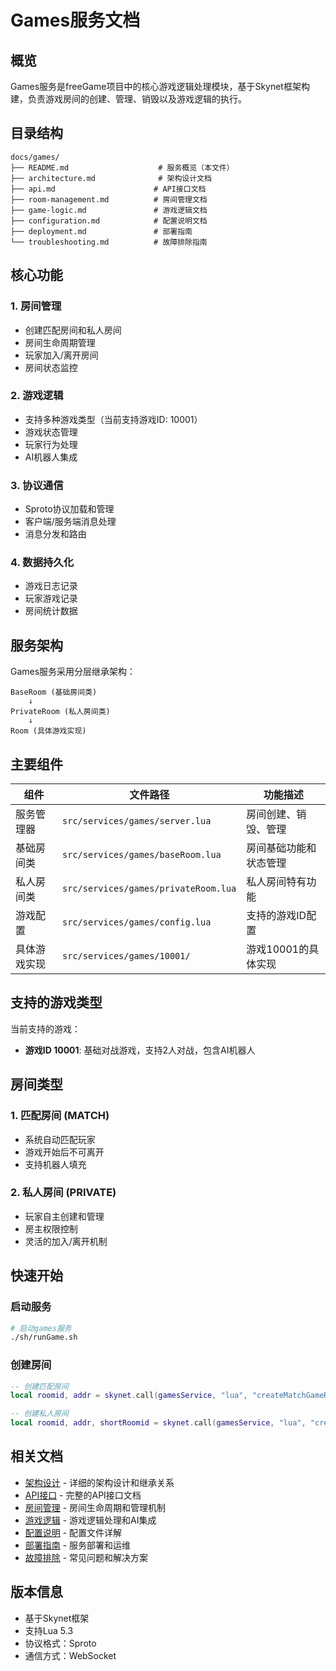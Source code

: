# Games服务文档

## 概览

Games服务是freeGame项目中的核心游戏逻辑处理模块，基于Skynet框架构建，负责游戏房间的创建、管理、销毁以及游戏逻辑的执行。

## 目录结构

```
docs/games/
├── README.md                    # 服务概览（本文件）
├── architecture.md              # 架构设计文档
├── api.md                      # API接口文档
├── room-management.md          # 房间管理文档
├── game-logic.md               # 游戏逻辑文档
├── configuration.md            # 配置说明文档
├── deployment.md               # 部署指南
└── troubleshooting.md          # 故障排除指南
```

## 核心功能

### 1. 房间管理
- 创建匹配房间和私人房间
- 房间生命周期管理
- 玩家加入/离开房间
- 房间状态监控

### 2. 游戏逻辑
- 支持多种游戏类型（当前支持游戏ID: 10001）
- 游戏状态管理
- 玩家行为处理
- AI机器人集成

### 3. 协议通信
- Sproto协议加载和管理
- 客户端/服务端消息处理
- 消息分发和路由

### 4. 数据持久化
- 游戏日志记录
- 玩家游戏记录
- 房间统计数据

## 服务架构

Games服务采用分层继承架构：

```
BaseRoom (基础房间类)
    ↓
PrivateRoom (私人房间类)
    ↓
Room (具体游戏实现)
```

## 主要组件

| 组件 | 文件路径 | 功能描述 |
|------|----------|----------|
| 服务管理器 | `src/services/games/server.lua` | 房间创建、销毁、管理 |
| 基础房间类 | `src/services/games/baseRoom.lua` | 房间基础功能和状态管理 |
| 私人房间类 | `src/services/games/privateRoom.lua` | 私人房间特有功能 |
| 游戏配置 | `src/services/games/config.lua` | 支持的游戏ID配置 |
| 具体游戏实现 | `src/services/games/10001/` | 游戏10001的具体实现 |

## 支持的游戏类型

当前支持的游戏：
- **游戏ID 10001**: 基础对战游戏，支持2人对战，包含AI机器人

## 房间类型

### 1. 匹配房间 (MATCH)
- 系统自动匹配玩家
- 游戏开始后不可离开
- 支持机器人填充

### 2. 私人房间 (PRIVATE)
- 玩家自主创建和管理
- 房主权限控制
- 灵活的加入/离开机制

## 快速开始

### 启动服务
```bash
# 启动games服务
./sh/runGame.sh
```

### 创建房间
```lua
-- 创建匹配房间
local roomid, addr = skynet.call(gamesService, "lua", "createMatchGameRoom", gameid, players, gameData)

-- 创建私人房间
local roomid, addr, shortRoomid = skynet.call(gamesService, "lua", "createPrivateGameRoom", gameid, players, gameData)
```

## 相关文档

- [架构设计](./architecture.md) - 详细的架构设计和继承关系
- [API接口](./api.md) - 完整的API接口文档
- [房间管理](./room-management.md) - 房间生命周期和管理机制
- [游戏逻辑](./game-logic.md) - 游戏逻辑处理和AI集成
- [配置说明](./configuration.md) - 配置文件详解
- [部署指南](./deployment.md) - 服务部署和运维
- [故障排除](./troubleshooting.md) - 常见问题和解决方案

## 版本信息

- 基于Skynet框架
- 支持Lua 5.3
- 协议格式：Sproto
- 通信方式：WebSocket
